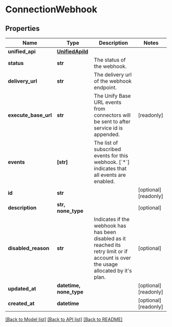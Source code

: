 # ConnectionWebhook


## Properties
Name | Type | Description | Notes
------------ | ------------- | ------------- | -------------
**unified_api** | [**UnifiedApiId**](UnifiedApiId.md) |  | 
**status** | **str** | The status of the webhook. | 
**delivery_url** | **str** | The delivery url of the webhook endpoint. | 
**execute_base_url** | **str** | The Unify Base URL events from connectors will be sent to after service id is appended. | [readonly] 
**events** | **[str]** | The list of subscribed events for this webhook. [&#x60;*&#x60;] indicates that all events are enabled. | 
**id** | **str** |  | [optional] [readonly] 
**description** | **str, none_type** |  | [optional] 
**disabled_reason** | **str** | Indicates if the webhook has has been disabled as it reached its retry limit or if account is over the usage allocated by it&#39;s plan. | [optional] 
**updated_at** | **datetime, none_type** |  | [optional] [readonly] 
**created_at** | **datetime** |  | [optional] [readonly] 

[[Back to Model list]](../../README.md#documentation-for-models) [[Back to API list]](../../README.md#documentation-for-api-endpoints) [[Back to README]](../../README.md)


